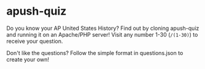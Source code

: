 apush-quiz
===========
Do you know your AP United States History? Find out by cloning apush-quiz and running it on an Apache/PHP server! Visit any number 1-30 (`/(1-30)`) to receive your question.

Don't like the questions? Follow the simple format in questions.json to create your own!